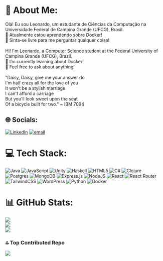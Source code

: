 # 💫 About Me:
Olá! Eu sou Leonardo, um estudante de Ciências da Computação na Universidade Federal de Campina Grande (UFCG), Brasil.<br>🌱 Atualmente estou aprendendo sobre Docker!<br>💬 Sinta-se livre para me perguntar qualquer coisa!<br><br>Hi! I'm Leonardo, a Computer Science student at the Federal University of Campina Grande (UFCG), Brazil.<br>🌱 I’m currently learning about Docker!<br>💬 Feel free to ask about anything!<br><br>"Daisy, Daisy, give me your answer do<br>I'm half crazy all for the love of you<br>It won't be a stylish marriage<br>I can't afford a carriage<br>But you'll look sweet upon the seat<br>Of a bicycle built for two." ~ IBM 7094


## 🌐 Socials:
[![LinkedIn](https://img.shields.io/badge/LinkedIn-%230077B5.svg?logo=linkedin&logoColor=white)](https://linkedin.com/in/leonardo-mota-meira-filho) [![email](https://img.shields.io/badge/Email-D14836?logo=gmail&logoColor=white)](mailto:leonardomotamfilho@gmail.com) 

# 💻 Tech Stack:
![Java](https://img.shields.io/badge/java-%23ED8B00.svg?style=for-the-badge&logo=openjdk&logoColor=white) ![JavaScript](https://img.shields.io/badge/javascript-%23323330.svg?style=for-the-badge&logo=javascript&logoColor=%23F7DF1E) ![Unity](https://img.shields.io/badge/unity-%23000000.svg?style=for-the-badge&logo=unity&logoColor=white) ![Haskell](https://img.shields.io/badge/Haskell-5e5086?style=for-the-badge&logo=haskell&logoColor=white) ![HTML5](https://img.shields.io/badge/html5-%23E34F26.svg?style=for-the-badge&logo=html5&logoColor=white) ![C#](https://img.shields.io/badge/c%23-%23239120.svg?style=for-the-badge&logo=csharp&logoColor=white) ![Clojure](https://img.shields.io/badge/Clojure-%23Clojure.svg?style=for-the-badge&logo=Clojure&logoColor=Clojure) ![Postgres](https://img.shields.io/badge/postgres-%23316192.svg?style=for-the-badge&logo=postgresql&logoColor=white) ![MongoDB](https://img.shields.io/badge/MongoDB-%234ea94b.svg?style=for-the-badge&logo=mongodb&logoColor=white) ![Express.js](https://img.shields.io/badge/express.js-%23404d59.svg?style=for-the-badge&logo=express&logoColor=%2361DAFB) ![NodeJS](https://img.shields.io/badge/node.js-6DA55F?style=for-the-badge&logo=node.js&logoColor=white) ![React](https://img.shields.io/badge/react-%2320232a.svg?style=for-the-badge&logo=react&logoColor=%2361DAFB) ![React Router](https://img.shields.io/badge/React_Router-CA4245?style=for-the-badge&logo=react-router&logoColor=white) ![TailwindCSS](https://img.shields.io/badge/tailwindcss-%2338B2AC.svg?style=for-the-badge&logo=tailwind-css&logoColor=white) ![WordPress](https://img.shields.io/badge/WordPress-%23117AC9.svg?style=for-the-badge&logo=WordPress&logoColor=white) ![Python](https://img.shields.io/badge/python-3670A0?style=for-the-badge&logo=python&logoColor=ffdd54) ![Docker](https://img.shields.io/badge/docker-%230db7ed.svg?style=for-the-badge&logo=docker&logoColor=white)
# 📊 GitHub Stats:
![](https://github-readme-stats.vercel.app/api?username=leonardo-mota-filho&theme=catppuccin_mocha&hide_border=false&include_all_commits=false&count_private=true)<br/>
![](https://nirzak-streak-stats.vercel.app/?user=leonardo-mota-filho&theme=catppuccin_mocha&hide_border=false)<br/>
![](https://github-readme-stats.vercel.app/api/top-langs/?username=leonardo-mota-filho&theme=catppuccin_mocha&hide_border=false&include_all_commits=false&count_private=true&layout=compact)

### 🔝 Top Contributed Repo
![](https://github-contributor-stats.vercel.app/api?username=leonardo-mota-filho&limit=5&theme=catppuccin_mocha&combine_all_yearly_contributions=true)

<!-- Proudly created with GPRM ( https://gprm.itsvg.in ) -->
